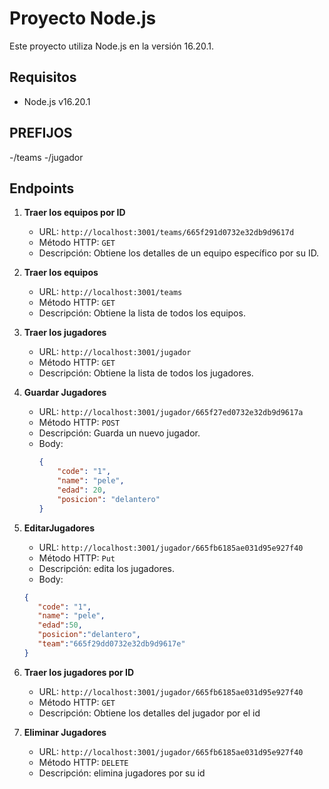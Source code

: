 # Proyecto Node.js

Este proyecto utiliza Node.js en la versión 16.20.1.

## Requisitos

- Node.js v16.20.1
## PREFIJOS
-/teams
-/jugador

## Endpoints

1. **Traer los equipos por ID** 
   - URL: `http://localhost:3001/teams/665f291d0732e32db9d9617d`
   - Método HTTP: `GET`
   - Descripción: Obtiene los detalles de un equipo específico por su ID.

2. **Traer los equipos**
   - URL: `http://localhost:3001/teams`
   - Método HTTP: `GET`
   - Descripción: Obtiene la lista de todos los equipos.

3. **Traer los jugadores**
   - URL: `http://localhost:3001/jugador`
   - Método HTTP: `GET`
   - Descripción: Obtiene la lista de todos los jugadores.

4. **Guardar Jugadores**
   - URL: `http://localhost:3001/jugador/665f27ed0732e32db9d9617a`
   - Método HTTP: `POST`
   - Descripción: Guarda un nuevo jugador.
   - Body:
     ```json
     {
         "code": "1",
         "name": "pele",
         "edad": 20,
         "posicion": "delantero"
     }
     ```
5. **EditarJugadores**
   - URL: `http://localhost:3001/jugador/665fb6185ae031d95e927f40`
   - Método HTTP: `Put`
   - Descripción: edita los jugadores.
    - Body:
     ```json
     {
        "code": "1",
        "name": "pele",
        "edad":50,
        "posicion":"delantero",
        "team":"665f29dd0732e32db9d9617e"
     }
     ```
6. **Traer los jugadores por ID** 
   - URL: `http://localhost:3001/jugador/665fb6185ae031d95e927f40`
   - Método HTTP: `GET`
   - Descripción: Obtiene los detalles del jugador por el  id 
7. **Eliminar Jugadores** 
   - URL: `http://localhost:3001/jugador/665fb6185ae031d95e927f40`
   - Método HTTP: `DELETE`
   - Descripción: elimina jugadores por su id 


    
